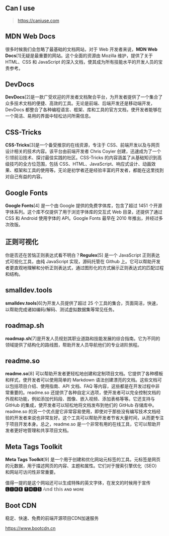 ## Can I use

> https://caniuse.com

## MDN Web Docs

很多时候我们会忽略了最基础的文档网站，对于 Web 开发者来说，**MDN Web Docs**[1]无疑是最重要的网站。这个全面的资源由 Mozilla 维护，提供了关于 HTML、CSS 和 JavaScript 的深入文档，使其成为所有技能水平的开发人员的宝贵参考。

## DevDocs

**DevDocs**[2]是一款广受欢迎的开发者文档聚合平台，为开发者提供了一个集合了众多技术文档的便捷、高效的工具。无论是前端、后端开发还是移动端开发，DevDocs 都整合了各种编程语言、框架、库和工具的官方文档，使开发者能够在一个简洁、易用的界面中轻松访问所需信息。

## CSS-Tricks

**CSS-Tricks**[3]是一个备受推崇的在线资源，专注于 CSS、前端开发以及与网页设计相关的技术内容。该平台由前端开发者 Chris Coyier 创建，迅速成为了一个引领前沿技术、探讨最佳实践的社区。CSS-Tricks 的内容涵盖了从基础知识到高级技巧的全方位范围，包括 CSS、HTML、JavaScript、响应式设计、动画效果、框架和工具的使用等。无论是初学者还是经验丰富的开发者，都能在这里找到对自己有益的内容。

## Google Fonts

**Google Fonts**[4] 是一个由 Google 提供的免费字体库，包含了超过 1451 个开源字体系列。这个库不仅提供了用于浏览字体库的交互式 Web 目录，还提供了通过 CSS 和 Android 使用字体的 API。Google Fonts 最早在 2010 年推出，并经过多次改版。

## 正则可视化

你是否还在苦恼正则表达式看不明白？**Regulex**[5] 是一个 JavaScript 正则表达式可视化工具，由纯 JavaScript 实现，源码托管在 Github 上。它可以帮助开发者更直观地理解和分析正则表达式，通过图形化的方式展示正则表达式的匹配过程和结构。

## smalldev.tools

**smalldev.tools**[6]为开发人员提供了超过 25 个工具的集合，页面简洁，快速，以帮助完成诸如编码/解码、测试虚拟数据集等常见任务。

## roadmap.sh

**roadmap.sh**[7]是开发人员规划其职业道路和技能发展的综合指南。它为不同的领域提供了结构化的路线图，帮助开发人员导航他们的专业进阶旅程。

## readme.so

**readme.so**[8] 可以帮助开发者更轻松地创建和定制项目文档。它提供了各种模板和样式，使开发者可以使用简单的 Markdown 语法创建漂亮的文档。这些文档可以包括项目介绍、使用指南、API 文档、FAQ 等内容，这些都是在开发过程中非常重要的。readme.so 还提供了各种自定义选项，使开发者可以完全控制文档的外观和功能，例如添加代码段、图像、嵌入视频、添加表格等等。它还支持与 GitHub 的集成，使开发者可以轻松地将文档发布到他们的 GitHub 存储库中。readme.so 的另一个优点是它非常容易使用，即使对于那些没有编写技术文档经验的开发者来说也非常友好。这个工具可以帮助开发者节省大量时间，从而更专注于项目开发本身。总之，readme.so 是一个非常有用的在线工具，它可以帮助开发者更好地管理和共享项目文档。

## Meta Tags Toolkit

**Meta Tags Toolkit**[9] 是一个用于创建和优化网站元标签的工具。元标签是网页的元数据，用于描述网页的内容、主题和属性。它们对于搜索引擎优化（SEO）和网站可访问性非常重要。

值得一提的是这个网站还可以生成特殊的英文字体，在发文的时候用于宣传 🅻🅸🅺🅴 🆃🅷🅸🆂 𝔸𝕟𝕕 𝕥𝕙𝕚𝕤 ᴀɴᴅ ᴍᴏʀᴇ

## Boot CDN

稳定、快速、免费的前端开源项目CDN加速服务

https://www.bootcdn.cn